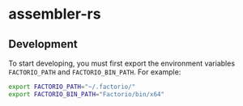 # assembler-rs

## Development

To start developing, you must first export the environment variables `FACTORIO_PATH` and `FACTORIO_BIN_PATH`. For example:
```bash
export FACTORIO_PATH="~/.factorio/"
export FACTORIO_BIN_PATH="Factorio/bin/x64"
```